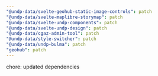 ```yaml
---
"@undp-data/svelte-geohub-static-image-controls": patch
"@undp-data/svelte-maplibre-storymap": patch
"@undp-data/svelte-undp-components": patch
"@undp-data/svelte-undp-design": patch
"@undp-data/cgaz-admin-tool": patch
"@undp-data/style-switcher": patch
"@undp-data/undp-bulma": patch
"geohub": patch
---
```


chore: updated dependencies
